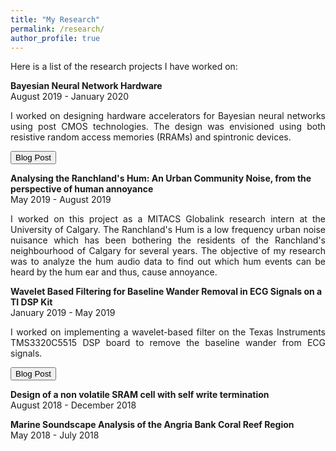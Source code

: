 ```yaml
---
title: "My Research"
permalink: /research/
author_profile: true
---
```


Here is a list of the research projects I have worked on:

<b>Bayesian Neural Network Hardware</b> <br>
 August 2019 - January 2020 <br>
 <p style='text-align: justify;'>
 I worked on designing hardware accelerators for Bayesian neural networks using post CMOS technologies. The design was envisioned using both resistive random access memories (RRAMs) and spintronic devices. </p>
 
 <button onclick="document.location = 'https://akulmalhotra.github.io/posts/2020/05/spinbnn'">Blog Post</button>
 
 <b>Analysing the Ranchland's Hum: An Urban Community Noise, from the perspective of human annoyance</b> <br>
 May 2019 - August 2019 <br>
 <p style='text-align: justify;'>
 I worked on this project as a MITACS Globalink research intern at the University of Calgary. The Ranchland's Hum is a low frequency urban noise nuisance which has been bothering the residents of the Ranchland's neighbourhood of Calgary for several years. The objective of my research was to analyze the hum audio data to find out which hum events can be heard by the hum ear and thus, cause annoyance. </p>  
 
 <b>Wavelet Based Filtering for Baseline Wander Removal in ECG Signals on a TI DSP Kit</b> <br>
 January 2019 - May 2019 <br>
 <p style='text-align: justify;'>
 I worked on implementing a wavelet-based filter on the Texas Instruments TMS3320C5515 DSP board to remove the baseline wander from ECG signals. </p>
 
 <button onclick="document.location = 'https://akulmalhotra.github.io/posts/2020/05/waveletecg'">Blog Post</button>
 
 <b>Design of a non volatile SRAM cell with self write termination</b> <br>
 August 2018 - December 2018 <br>
 
 <b>Marine Soundscape Analysis of the Angria Bank Coral Reef Region</b> <br>
 May 2018 - July 2018 <br>
 
 
